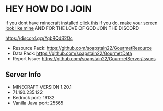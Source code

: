 # HEY HOW DO I JOIN
if you dont have minecraft installed [click this](https://github.com/UltimMC/Launcher#how-to-install-and-use)
if you do, [make your screen look like mine](https://github.com/soapstain22/GourmetServer/wiki/HOW-TO-CONNECT%3F#make-your-screen-look-like-mine)
AND FOR THE LOVE OF GOD JOIN THE DISCORD

https://discord.gg/YqbRQdS2Qc
- Resource Pack: https://github.com/soapstain22/GourmetResource
- Data Pack: https://github.com/soapstain22/GourmetData
- Report Issue: https://github.com/soapstain22/GourmetServer/issues

## Server Info

- MINECRAFT VERSION 1.20.1
- 71.190.235.122 
- Bedrock port: 19132
- Vanilla Java port: 25565
